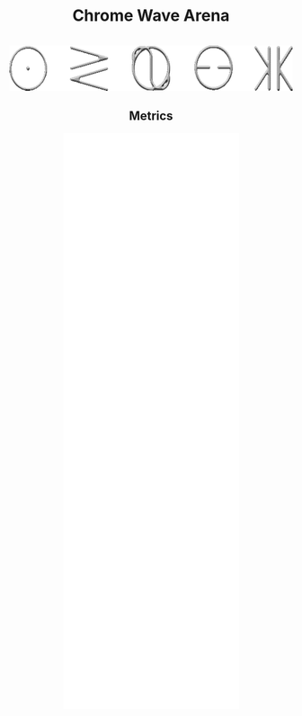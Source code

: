 <div align=center>
 
<h1>Chrome Wave Arena</h1>

<br>

<img alt="syzgy" width="591" height="81" src="pandemon.gif"/>

## **Metrics**

![Metrics](/github-metrics.svg)

</div>

